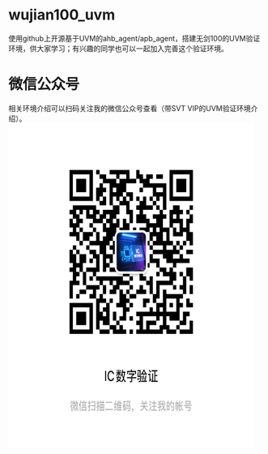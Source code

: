 # wujian100_uvm
使用github上开源基于UVM的ahb_agent/apb_agent，搭建无剑100的UVM验证环境，供大家学习；有兴趣的同学也可以一起加入完善这个验证环境。


# 微信公众号
相关环境介绍可以扫码关注我的微信公众号查看（带SVT VIP的UVM验证环境介绍）。
<img src="https://github.com/IC-Design-Verify/wujian100_uvm/blob/main/images/wxgzh.jpg" width="485" height="640" alt="wxgzh" align=center/>
